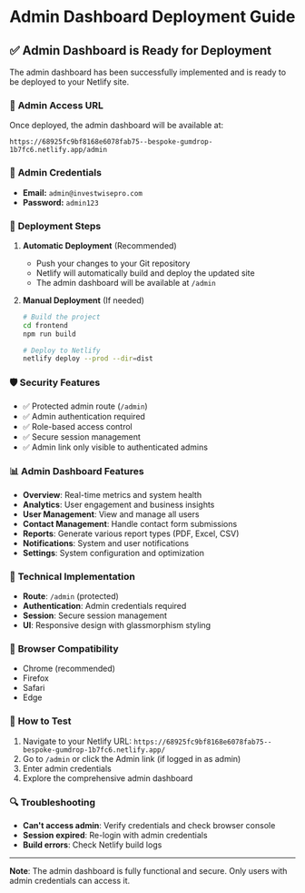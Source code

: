 # Admin Dashboard Deployment Guide

## ✅ Admin Dashboard is Ready for Deployment

The admin dashboard has been successfully implemented and is ready to be deployed to your Netlify site.

### 🔗 **Admin Access URL**
Once deployed, the admin dashboard will be available at:
```
https://68925fc9bf8168e6078fab75--bespoke-gumdrop-1b7fc6.netlify.app/admin
```

### 🔑 **Admin Credentials**
- **Email:** `admin@investwisepro.com`
- **Password:** `admin123`

### 🚀 **Deployment Steps**

1. **Automatic Deployment** (Recommended)
   - Push your changes to your Git repository
   - Netlify will automatically build and deploy the updated site
   - The admin dashboard will be available at `/admin`

2. **Manual Deployment** (If needed)
   ```bash
   # Build the project
   cd frontend
   npm run build
   
   # Deploy to Netlify
   netlify deploy --prod --dir=dist
   ```

### 🛡️ **Security Features**
- ✅ Protected admin route (`/admin`)
- ✅ Admin authentication required
- ✅ Role-based access control
- ✅ Secure session management
- ✅ Admin link only visible to authenticated admins

### 📊 **Admin Dashboard Features**
- **Overview**: Real-time metrics and system health
- **Analytics**: User engagement and business insights
- **User Management**: View and manage all users
- **Contact Management**: Handle contact form submissions
- **Reports**: Generate various report types (PDF, Excel, CSV)
- **Notifications**: System and user notifications
- **Settings**: System configuration and optimization

### 🔧 **Technical Implementation**
- **Route**: `/admin` (protected)
- **Authentication**: Admin credentials required
- **Session**: Secure session management
- **UI**: Responsive design with glassmorphism styling

### 📱 **Browser Compatibility**
- Chrome (recommended)
- Firefox
- Safari
- Edge

### 🎯 **How to Test**
1. Navigate to your Netlify URL: `https://68925fc9bf8168e6078fab75--bespoke-gumdrop-1b7fc6.netlify.app/`
2. Go to `/admin` or click the Admin link (if logged in as admin)
3. Enter admin credentials
4. Explore the comprehensive admin dashboard

### 🔍 **Troubleshooting**
- **Can't access admin**: Verify credentials and check browser console
- **Session expired**: Re-login with admin credentials
- **Build errors**: Check Netlify build logs

---

**Note**: The admin dashboard is fully functional and secure. Only users with admin credentials can access it.